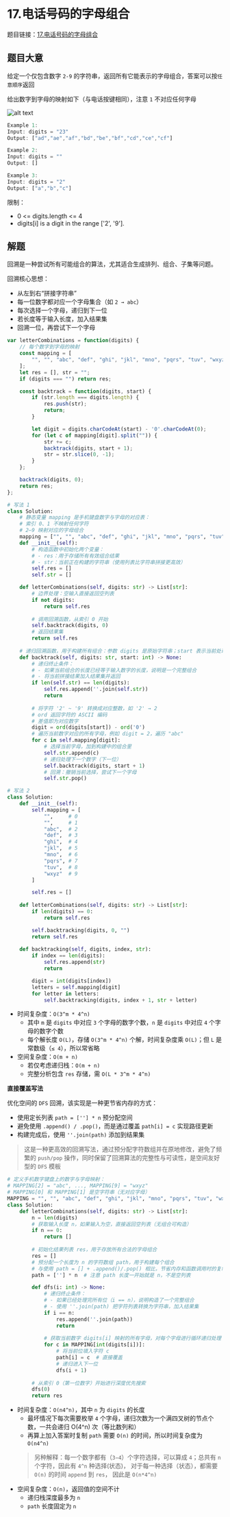 # 17.电话号码的字母组合

题目链接：[17.电话号码的字母组合](https://leetcode.cn/problems/letter-combinations-of-a-phone-number/)

## 题目大意

给定一个仅包含数字 `2-9` 的字符串，返回所有它能表示的字母组合，答案可以按`任意顺序`返回

给出数字到字母的映射如下（与电话按键相同），注意 `1` 不对应任何字母

![alt text](https://github.com/donnapersonal/picx-images-hosting/raw/master/image.58hohcskz8.webp)

```js
Example 1:
Input: digits = "23"
Output: ["ad","ae","af","bd","be","bf","cd","ce","cf"]

Example 2:
Input: digits = ""
Output: []

Example 3:
Input: digits = "2"
Output: ["a","b","c"]
```

限制：
- 0 <= digits.length <= 4
- digits[i] is a digit in the range ['2', '9'].

## 解题

回溯是一种尝试所有可能组合的算法，尤其适合生成排列、组合、子集等问题。

回溯核心思想：
- 从左到右“拼接字符串”
- 每一位数字都对应一个字母集合（如 `2 → abc`）
- 每次选择一个字母，递归到下一位
- 若长度等于输入长度，加入结果集
- 回溯一位，再尝试下一个字母

```js
var letterCombinations = function(digits) {
    // 每个数字到字母的映射
    const mapping = [
        "", "", "abc", "def", "ghi", "jkl", "mno", "pqrs", "tuv", "wxyz"
    ];
    let res = [], str = "";
    if (digits === "") return res;

    const backtrack = function(digits, start) {
        if (str.length === digits.length) {
            res.push(str);
            return;
        }

        let digit = digits.charCodeAt(start) - '0'.charCodeAt(0);
        for (let c of mapping[digit].split("")) {
            str += c;
            backtrack(digits, start + 1);
            str = str.slice(0, -1);
        }
    };

    backtrack(digits, 0);
    return res;
};
```
```python
# 写法 1
class Solution:
    # 静态变量 mapping 是手机键盘数字与字母的对应表：
    # 索引 0、1 不映射任何字符
    # 2–9 映射对应的字母组合
    mapping = ["", "", "abc", "def", "ghi", "jkl", "mno", "pqrs", "tuv", "wxyz"]
    def __init__(self):  
        # 构造函数中初始化两个变量：
        # - res：用于存储所有有效组合结果
        # - str：当前正在构建的字符串（使用列表比字符串拼接更高效）
        self.res = []
        self.str = []

    def letterCombinations(self, digits: str) -> List[str]:
        # 边界处理：空输入直接返回空列表
        if not digits:
            return self.res
        
        # 调用回溯函数，从索引 0 开始
        self.backtrack(digits, 0)
        # 返回结果集
        return self.res
    
    # 递归回溯函数，用于构建所有组合：参数 digits 是原始字符串；start 表示当前处理第几位数字
    def backtrack(self, digits: str, start: int) -> None:  
        # 递归终止条件：
        # - 如果当前组合的长度已经等于输入数字的长度，说明是一个完整组合
        # - 将当前拼接结果加入结果集并返回
        if len(self.str) == len(digits):
            self.res.append(''.join(self.str))
            return
        
        # 将字符 '2' ~ '9' 转换成对应整数，如 '2' → 2
        # ord 返回字符的 ASCII 编码
        # 差值即为对应数字
        digit = ord(digits[start]) - ord('0')
        # 遍历当前数字对应的所有字母，例如 digit = 2，遍历 "abc"
        for c in self.mapping[digit]:
            # 选择当前字母，加到构建中的组合里
            self.str.append(c)
            # 递归处理下一个数字（下一位）
            self.backtrack(digits, start + 1)
            # 回溯：撤销当前选择，尝试下一个字母
            self.str.pop()

# 写法 2
class Solution:
    def __init__(self):
        self.mapping = [
            "",     # 0
            "",     # 1
            "abc",  # 2
            "def",  # 3
            "ghi",  # 4
            "jkl",  # 5
            "mno",  # 6
            "pqrs", # 7
            "tuv",  # 8
            "wxyz"  # 9
        ]

        self.res = []
    
    def letterCombinations(self, digits: str) -> List[str]:
        if len(digits) == 0:
            return self.res

        self.backtracking(digits, 0, "")
        return self.res
    
    def backtracking(self, digits, index, str):
        if index == len(digits):
            self.res.append(str)
            return

        digit = int(digits[index])
        letters = self.mapping[digit]
        for letter in letters:
            self.backtracking(digits, index + 1, str + letter) 
```

- 时间复杂度：`O(3^m * 4^n)`
  - 其中 `m` 是 `digits` 中对应 `3` 个字母的数字个数，`n` 是 `digits` 中对应 `4` 个字母的数字个数
  - 每个解长度 `O(L)`，存储 `O(3^m * 4^n)` 个解，时间复杂度乘 `O(L)`；但 `L` 是常数级（`≤ 4`），所以常省略
- 空间复杂度：`O(m + n)`
  - 若仅考虑递归栈：`O(m + n)`
  - 完整分析包含 `res` 存储，需 `O(L * 3^m * 4^n)`

**直接覆盖写法**

优化空间的 `DFS` 回溯，该实现是一种更节省内存的方式：
- 使用定长列表 `path = [''] * n` 预分配空间
- 避免使用 `.append() / .pop()`，而是通过覆盖 `path[i] = c` 实现路径更新
- 构建完成后，使用 `''.join(path)` 添加到结果集

> 这是一种更高效的回溯写法，通过预分配字符数组并在原地修改，避免了频繁的 `push/pop` 操作，同时保留了回溯算法的完整性与可读性，是空间友好型的 `DFS` 模板

```python
# 定义手机数字键盘上的数字与字母映射：
# MAPPING[2] = "abc", ..., MAPPING[9] = "wxyz"
# MAPPING[0] 和 MAPPING[1] 是空字符串（无对应字母）
MAPPING = "", "", "abc", "def", "ghi", "jkl", "mno", "pqrs", "tuv", "wxyz"
class Solution:
    def letterCombinations(self, digits: str) -> List[str]:
        n = len(digits)
        # 获取输入长度 n，如果输入为空，直接返回空列表（无组合可构造）
        if n == 0:
            return []
        
        # 初始化结果列表 res，用于存放所有合法的字母组合
        res = []
        # 预分配一个长度为 n 的字符数组 path，用于构建每个组合
        # 与使用 path = [] + .append()/.pop() 相比，节省内存和函数调用时的复制开销
        path = [''] * n  # 注意 path 长度一开始就是 n，不是空列表

        def dfs(i: int) -> None:
            # 递归终止条件：
            # - 如果已经处理完所有位（i == n），说明构造了一个完整组合
            # - 使用 ''.join(path) 把字符列表转换为字符串，加入结果集
            if i == n:
                res.append(''.join(path))
                return
            
            # 获取当前数字 digits[i] 映射的所有字母，对每个字母进行循环递归处理
            for c in MAPPING[int(digits[i])]:
                # 将当前位填入字符 c
                path[i] = c  # 直接覆盖
                # 递归进入下一位
                dfs(i + 1)
        
        # 从索引 0（第一位数字）开始进行深度优先搜索
        dfs(0)
        return res
```

- 时间复杂度：`O(n4^n)`，其中 `n` 为 `digits` 的长度
  - 最坏情况下每次需要枚举 `4` 个字母，递归次数为一个满四叉树的节点个数，一共会递归 O(4^n) 次（等比数列和）
  - 再算上加入答案时复制 `path` 需要 `O(n)` 的时间，所以时间复杂度为 `O(n4^n)`
  > 另种解释：每一个数字都有（`3−4`）个字符选择，可以算成 `4`；总共有 `n` 个字符，因此有 `4^n` 种选择(状态)， 对于每一种选择（状态），都需要 `O(n)` 的时间 `append` 到 `res`， 因此是 `O(n*4^n)`
- 空间复杂度：`O(n)`，返回值的空间不计
  - 递归栈深度最多为 `n`
  - `path` 长度固定为 `n`
